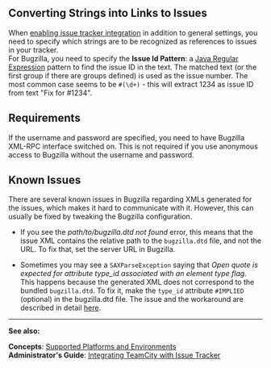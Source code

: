 [//]: # (title: Bugzilla)
[//]: # (auxiliary-id: Bugzilla)
## Converting Strings into Links to Issues


When [enabling issue tracker integration](integrating-teamcity-with-issue-tracker.md#Enabling+Issue+Tracker+Integration) in addition to general settings, you need to specify which strings are to be recognized as references to issues in your tracker.   
For Bugzilla, you need to specify the __Issue Id Pattern__: a [Java Regular Expression](http://java.sun.com/j2se/1.5.0/docs/api/java/util/regex/Pattern.html) pattern to find the issue ID in the text. The matched text (or the first group if there are groups defined) is used as the issue number.  The most common case seems to be `#(\d+)` \- this will extract 1234 as issue ID from text "Fix for #1234".

## Requirements

If the username and password are specified, you need to have Bugzilla XML\-RPC interface switched on. This is not required if you use anonymous access to Bugzilla without the username and password.

## Known Issues

There are several known issues in Bugzilla regarding XMLs generated for the issues, which makes it hard to communicate with it. However, this can usually be fixed by tweaking the Bugzilla configuration.

	
* If you see the _path/to/bugzilla.dtd not found_ error, this means that the issue XML contains the relative path to the `bugzilla.dtd` file, and not the URL. To fix that, set the server URL in Bugzilla.
	
* Sometimes you may see a `SAXParseException` saying that _Open quote is expected for attribute type\_id associated with an element type flag_. This happens because the generated XML does not correspond to the bundled `bugzilla.dtd`. To fix it, make the `type_id` attribute `#IMPLIED` (optional) in the bugzilla.dtd file. The issue and the workaround are described in detail [here](http://jake.murzy.com/post/2661770569/errors-while-performing-validation-against-bugzilla-dtd).

 __  __

__See also:__

__Concepts__: [Supported Platforms and Environments](supported-platforms-and-environments.md)   
__Administrator's Guide__: [Integrating TeamCity with Issue Tracker](integrating-teamcity-with-issue-tracker.md)
